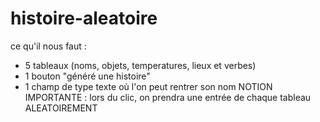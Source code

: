 # histoire-aleatoire

ce qu'il nous faut : 
- 5 tableaux (noms, objets, temperatures, lieux et verbes)
- 1 bouton "généré une histoire"
- 1 champ de type texte où l'on peut rentrer son nom
NOTION IMPORTANTE : lors du clic, on prendra une entrée de chaque tableau ALEATOIREMENT
